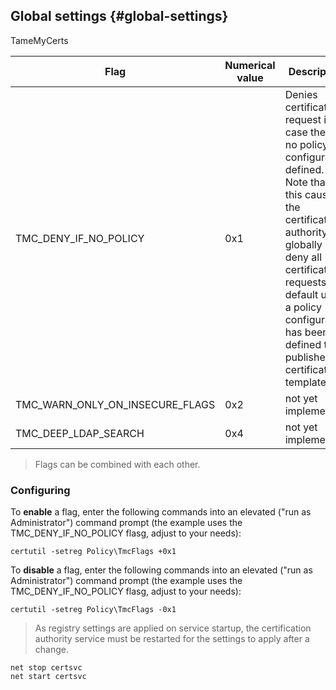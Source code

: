 ## Global settings {#global-settings}

TameMyCerts 

|Flag|Numerical value|Description|
|---|---|---|
|TMC_DENY_IF_NO_POLICY|0x1|Denies certificate request in case there is no policy configuration defined. Note that this causes the certification authority to globally deny all certificate requests by default until a policy configuration has been defined the published certificate templates.|
|TMC_WARN_ONLY_ON_INSECURE_FLAGS|0x2|not yet implemented|
|TMC_DEEP_LDAP_SEARCH|0x4|not yet implemented|

> Flags can be combined with each other.

### Configuring

To **enable** a flag, enter the following commands into an elevated ("run as Administrator") command prompt (the example uses the TMC_DENY_IF_NO_POLICY flasg, adjust to your needs):

```
certutil -setreg Policy\TmcFlags +0x1
```

To **disable** a flag, enter the following commands into an elevated ("run as Administrator") command prompt (the example uses the TMC_DENY_IF_NO_POLICY flasg, adjust to your needs):

```
certutil -setreg Policy\TmcFlags -0x1
```

> As registry settings are applied on service startup, the certification authority service must be restarted for the settings to apply after a change.

```
net stop certsvc
net start certsvc
```